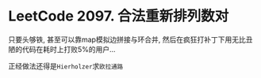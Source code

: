 # LeetCode 2097. 合法重新排列数对

只要头够铁, 甚至可以靠map模拟边拼接与环合并, 然后在疯狂打补丁下用无比丑陋的代码在耗时上打败5%的用户...

正经做法还得是`Hierholzer`求`欧拉通路`